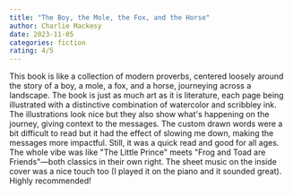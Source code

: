 ```yaml
---
title: "The Boy, the Mole, the Fox, and the Horse"
author: Charlie Mackesy
date: 2023-11-05
categories: fiction
rating: 4/5
---
```


This book is like a collection of modern proverbs, centered loosely around the story of a boy, a mole, a fox, and a horse, journeying across a landscape. The book is just as much art as it is literature, each page being illustrated with a distinctive combination of watercolor and scribbley ink. The illustrations look nice but they also show what's happening on the journey, giving context to the messages. The custom drawn words were a bit difficult to read but it had the effect of slowing me down, making the messages more impactful. Still, it was a quick read and good for all ages. The whole vibe was like "The Little Prince" meets "Frog and Toad are Friends"—both classics in their own right. The sheet music on the inside cover was a nice touch too (I played it on the piano and it sounded great). Highly recommended!
